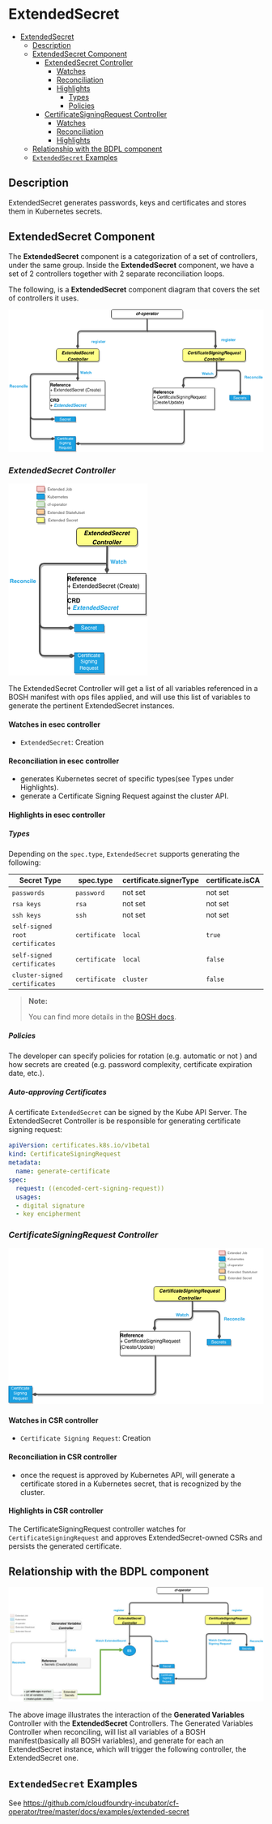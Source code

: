 # ExtendedSecret

- [ExtendedSecret](#extendedsecret)
  - [Description](#description)
  - [ExtendedSecret Component](#extendedsecret-component)
    - [ExtendedSecret Controller](#extendedsecret-controller)
      - [Watches](#watches-in-esec-controller)
      - [Reconciliation](#reconciliation-in-esec-controller)
      - [Highlights](#highlights-in-esec-controller)
        - [Types](#highlights)
        - [Policies](#policies)
    - [CertificateSigningRequest Controller](#certificatesigningrequest-controller)
      - [Watches](#watches-in-csr-controller)
      - [Reconciliation](#reconciliation-in-csr-controller)
      - [Highlights](#highlights-in-csr-controller)
  - [Relationship with the BDPL component](#relationship-with-the-bdpl-component)
  - [`ExtendedSecret` Examples](#extendedsecret-examples)

## Description

ExtendedSecret generates passwords, keys and certificates and stores them in Kubernetes secrets.

## ExtendedSecret Component

The **ExtendedSecret** component is a categorization of a set of controllers, under the same group. Inside the **ExtendedSecret** component, we have a set of 2 controllers together with 2 separate reconciliation loops.

The following, is a **ExtendedSecret** component diagram that covers the set of controllers it uses.

![esec-component-flow](quarks_eseccomponent_flow.png)

### **_ExtendedSecret Controller_**

![esec-controller-flow](quarks_eseccontroller_flow.png)

The ExtendedSecret Controller will get a list of all variables referenced in a BOSH manifest with ops files applied, and will use this list of variables to generate the pertinent ExtendedSecret instances.

#### Watches in esec controller

- `ExtendedSecret`: Creation

#### Reconciliation in esec controller

- generates Kubernetes secret of specific types(see Types under Highlights).
- generate a Certificate Signing Request against the cluster API.

#### Highlights in esec controller

##### Types

Depending on the `spec.type`, `ExtendedSecret` supports generating the following:

| Secret Type                     | spec.type     | certificate.signerType | certificate.isCA    |
| ------------------------------- | ------------- | ---------------------- | ------------------- |
| `passwords`                     | `password`    | not set                | not set             |
| `rsa keys`                      | `rsa`         | not set                | not set             |
| `ssh keys`                      | `ssh`         | not set                | not set             |
| `self-signed root certificates` | `certificate` | `local`                | `true`              |
| `self-signed certificates`      | `certificate` | `local`                | `false`             |
| `cluster-signed certificates`   | `certificate` | `cluster`              | `false`             |

> **Note:**
>
> You can find more details in the [BOSH docs](https://bosh.io/docs/variable-types).

##### Policies

The developer can specify policies for rotation (e.g. automatic or not ) and how secrets are created (e.g. password complexity, certificate expiration date, etc.).

##### Auto-approving Certificates

A certificate `ExtendedSecret` can be signed by the Kube API Server. The ExtendedSecret Controller is be responsible for generating certificate signing request:

```yaml
apiVersion: certificates.k8s.io/v1beta1
kind: CertificateSigningRequest
metadata:
  name: generate-certificate
spec:
  request: ((encoded-cert-signing-request))
  usages:
  - digital signature
  - key encipherment
```

### **_CertificateSigningRequest Controller_**

![certsr-controller-flow](quarks_certsrcontroller_flow.png)

#### Watches in CSR controller

- `Certificate Signing Request`: Creation

#### Reconciliation in CSR controller

- once the request is approved by Kubernetes API, will generate a certificate stored in a Kubernetes secret, that is recognized by the cluster.

#### Highlights in CSR controller

The CertificateSigningRequest controller watches for `CertificateSigningRequest` and approves ExtendedSecret-owned CSRs and persists the generated certificate.

## Relationship with the BDPL component

![bdpl-ejob-relationship](quarks_gvc_and_esec_flow.png)

The above image illustrates the interaction of the **Generated Variables** Controller with the **ExtendedSecret** Controllers. The Generated Variables Controller when reconciling, will list all variables of a BOSH manifest(basically all BOSH variables), and generate for each an ExtendedSecret instance, which will trigger the following controller, the ExtendedSecret one.

## `ExtendedSecret` Examples

See https://github.com/cloudfoundry-incubator/cf-operator/tree/master/docs/examples/extended-secret
